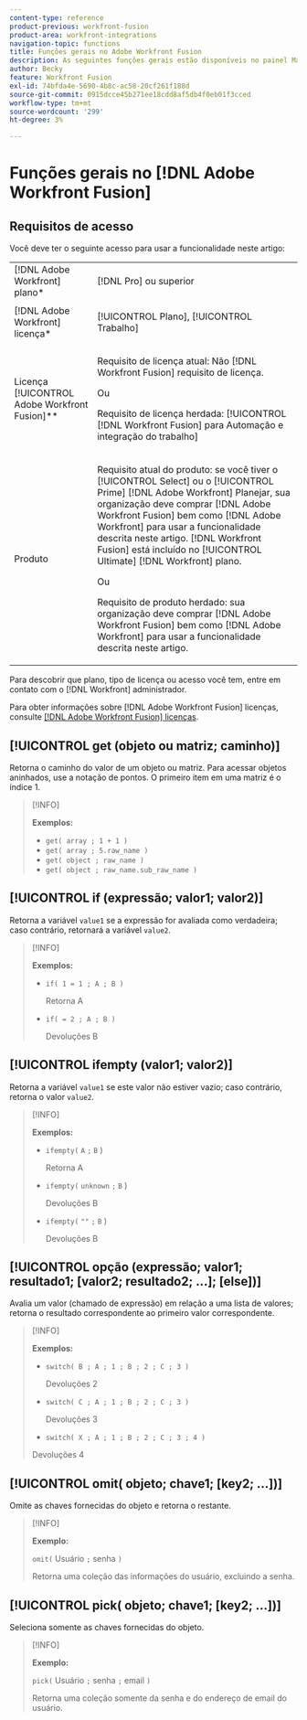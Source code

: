 ```yaml
---
content-type: reference
product-previous: workfront-fusion
product-area: workfront-integrations
navigation-topic: functions
title: Funções gerais no Adobe Workfront Fusion
description: As seguintes funções gerais estão disponíveis no painel Mapeamento do Adobe Workfront Fusion.
author: Becky
feature: Workfront Fusion
exl-id: 74bfda4e-5690-4b8c-ac58-20cf261f188d
source-git-commit: 0915dcce45b271ee18cdd8af5db4f0eb01f3cced
workflow-type: tm+mt
source-wordcount: '299'
ht-degree: 3%

---
```


# Funções gerais no [!DNL Adobe Workfront Fusion]

## Requisitos de acesso

Você deve ter o seguinte acesso para usar a funcionalidade neste artigo:

<table style="table-layout:auto">
 <col> 
 <col> 
 <tbody> 
  <tr> 
   <td role="rowheader">[!DNL Adobe Workfront] plano*</td> 
   <td> <p>[!DNL Pro] ou superior</p> </td> 
  </tr> 
  <tr data-mc-conditions=""> 
   <td role="rowheader">[!DNL Adobe Workfront] licença*</td> 
   <td> <p>[!UICONTROL Plano], [!UICONTROL Trabalho]</p> </td> 
  </tr> 
  <tr> 
   <td role="rowheader">Licença [!UICONTROL Adobe Workfront Fusion]**</td> 
   <td>
   <p>Requisito de licença atual: Não [!DNL Workfront Fusion] requisito de licença.</p>
   <p>Ou</p>
   <p>Requisito de licença herdada: [!UICONTROL [!DNL Workfront Fusion] para Automação e integração do trabalho] </p>
   </td> 
  </tr> 
  <tr> 
   <td role="rowheader">Produto</td> 
   <td>
   <p>Requisito atual do produto: se você tiver o [!UICONTROL Select] ou o [!UICONTROL Prime] [!DNL Adobe Workfront] Planejar, sua organização deve comprar [!DNL Adobe Workfront Fusion] bem como [!DNL Adobe Workfront] para usar a funcionalidade descrita neste artigo. [!DNL Workfront Fusion] está incluído no [!UICONTROL Ultimate] [!DNL Workfront] plano.</p>
   <p>Ou</p>
   <p>Requisito de produto herdado: sua organização deve comprar [!DNL Adobe Workfront Fusion] bem como [!DNL Adobe Workfront] para usar a funcionalidade descrita neste artigo.</p>
   </td> 
  </tr> 
 </tbody> 
</table>

Para descobrir que plano, tipo de licença ou acesso você tem, entre em contato com o [!DNL Workfront] administrador.

Para obter informações sobre [!DNL Adobe Workfront Fusion] licenças, consulte [[!DNL Adobe Workfront Fusion] licenças](../../workfront-fusion/get-started/license-automation-vs-integration.md).

## [!UICONTROL get (objeto ou matriz; caminho)]

Retorna o caminho do valor de um objeto ou matriz. Para acessar objetos aninhados, use a notação de pontos. O primeiro item em uma matriz é o índice 1.

>[!INFO]
>
>**Exemplos:**
>
>* `get( array ; 1 + 1 )`
>* `get( array ; 5.raw_name )`
>* `get( object ; raw_name )`
>* `get( object ; raw_name.sub_raw_name )`

## [!UICONTROL if (expressão; valor1; valor2)]

Retorna a variável `value1` se a expressão for avaliada como verdadeira; caso contrário, retornará a variável `value2`.

>[!INFO]
>
>**Exemplos:**
>
>* `if( 1 = 1 ; A ; B )`
>
>    Retorna A
>
>* `if( = 2 ; A ; B )`
>
>   Devoluções B

## [!UICONTROL ifempty (valor1; valor2)]

Retorna a variável `value1` se este valor não estiver vazio; caso contrário, retorna o valor `value2`.

>[!INFO]
>
>**Exemplos:**
>
>* `ifempty(` `A` `;` `B` )
>
>   Retorna A
>
>* `ifempty(` `unknown` `;` `B` )
>
>   Devoluções B
>
>* `ifempty(` `""` `;` `B` )
>
>   Devoluções B

## [!UICONTROL opção (expressão; valor1; resultado1; [valor2; resultado2; ...]; [else])]

Avalia um valor (chamado de expressão) em relação a uma lista de valores; retorna o resultado correspondente ao primeiro valor correspondente.

>[!INFO]
>
>**Exemplos:**
>
>* `switch( B ; A ; 1 ; B ; 2 ; C ; 3 )`
>
>   Devoluções 2
>
>* `switch( C ; A ; 1 ; B ; 2 ; C ; 3 )`
>
>   Devoluções 3
>
>* `switch( X ; A ; 1 ; B ; 2 ; C ; 3 ; 4 )`
>
>  Devoluções 4

## [!UICONTROL omit( objeto; chave1; [key2; ...])]

Omite as chaves fornecidas do objeto e retorna o restante.

>[!INFO]
>
>**Exemplo:**
>
>`omit(` Usuário `;` senha `)`
>
>Retorna uma coleção das informações do usuário, excluindo a senha.

## [!UICONTROL pick( objeto; chave1; [key2; ...])]

Seleciona somente as chaves fornecidas do objeto.

>[!INFO]
>
>**Exemplo:**
>
>`pick(` Usuário `;` senha `;` email `)`
>
>Retorna uma coleção somente da senha e do endereço de email do usuário.
